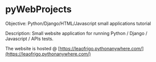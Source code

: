 # pyWebProjects

Objective: Python/Django/HTML/Javascript small applications tutorial

Description:  Small website application for running Python / Django / Javascript / APIs tests.

The website is hosted @ [https://leaofrigo.pythonanywhere.com/](https://leaofrigo.pythonanywhere.com/)
